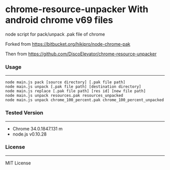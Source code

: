 chrome-resource-unpacker 
With android chrome v69 files
=============
node script for pack/unpack .pak file of chrome

Forked from https://bitbucket.org/hikipro/node-chrome-pak

Then from https://github.com/DiscoElevator/chrome-resource-unpacker

### Usage ###
-------------
    node main.js pack [source directory] [.pak file path]
    node main.js unpack [.pak file path] [destination directory]
    node main.js replace [.pak file path] [res id] [new file path]
    node main.js unpack resources.pak resources_unpacked
    node main.js unpack chrome_100_percent.pak chrome_100_percent_unpacked

### Tested Version ###
-------------
* Chrome 34.0.1847.131 m
* node.js v0.10.28


### License ###
-------------
MIT License

